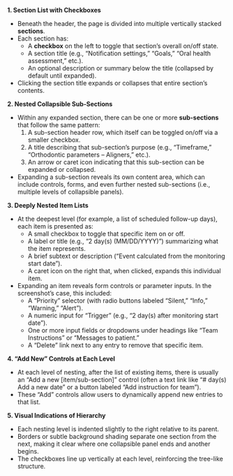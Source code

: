 **1. Section List with Checkboxes**

- Beneath the header, the page is divided into multiple vertically stacked **sections**.
- Each section has:
    - A **checkbox** on the left to toggle that section’s overall on/off state.
    - A section title (e.g., “Notification settings,” “Goals,” “Oral health assessment,” etc.).
    - An optional description or summary below the title (collapsed by default until expanded).
- Clicking the section title expands or collapses that entire section’s contents.

**2. Nested Collapsible Sub-Sections**

- Within any expanded section, there can be one or more **sub-sections** that follow the same pattern:
    1. A sub-section header row, which itself can be toggled on/off via a smaller checkbox.
    2. A title describing that sub-section’s purpose (e.g., “Timeframe,” “Orthodontic parameters – Aligners,” etc.).
    3. An arrow or caret icon indicating that this sub-section can be expanded or collapsed.
- Expanding a sub-section reveals its own content area, which can include controls, forms, and even further nested sub-sections (i.e., multiple levels of collapsible panels).

**3. Deeply Nested Item Lists**

- At the deepest level (for example, a list of scheduled follow-up days), each item is presented as:
    - A small checkbox to toggle that specific item on or off.
    - A label or title (e.g., “2 day(s) (MM/DD/YYYY)”) summarizing what the item represents.
    - A brief subtext or description (“Event calculated from the monitoring start date”).
    - A caret icon on the right that, when clicked, expands this individual item.
- Expanding an item reveals form controls or parameter inputs. In the screenshot’s case, this included:
    - A “Priority” selector (with radio buttons labeled “Silent,” “Info,” “Warning,” “Alert”).
    - A numeric input for “Trigger” (e.g., “2 day(s) after monitoring start date”).
    - One or more input fields or dropdowns under headings like “Team Instructions” or “Messages to patient.”
    - A “Delete” link next to any entry to remove that specific item.

**4. “Add New” Controls at Each Level**

- At each level of nesting, after the list of existing items, there is usually an “Add a new [item/sub-section]” control (often a text link like “# day(s) Add a new date” or a button labeled “Add instruction for team”).
- These “Add” controls allow users to dynamically append new entries to that list.

**5. Visual Indications of Hierarchy**

- Each nesting level is indented slightly to the right relative to its parent.
- Borders or subtle background shading separate one section from the next, making it clear where one collapsible panel ends and another begins.
- The checkboxes line up vertically at each level, reinforcing the tree-like structure.